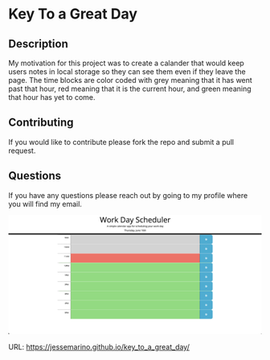 # Key To a Great Day

## Description

My motivation for this project was to create a calander that would keep users notes in local storage so they can see them even if they leave the page. The time blocks are color coded with grey meaning that it has went past that hour, red meaning that it is the current hour, and green meaning that hour has yet to come.

## Contributing

If you would like to contribute please fork the repo and submit a pull request.

## Questions

If you have any questions please reach out by going to my profile where you will find my email.

![picturewebsite](./assets/workday.png)

URL: https://jessemarino.github.io/key_to_a_great_day/
